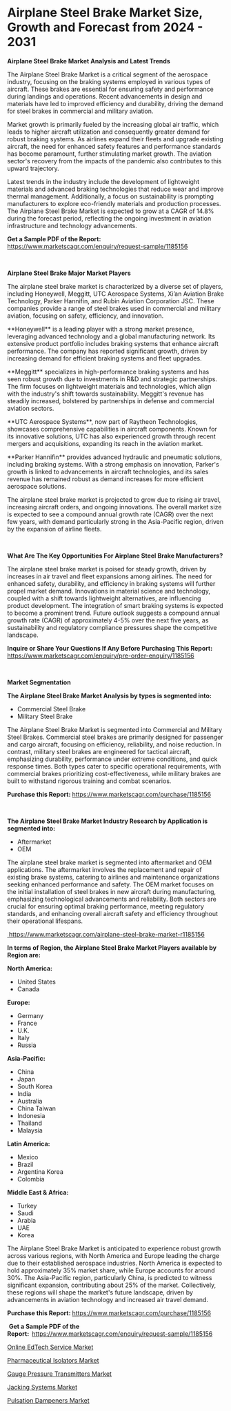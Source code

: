 <p><h1>Airplane Steel Brake Market Size, Growth and Forecast from 2024 - 2031</h1></p><p><strong>Airplane Steel Brake Market Analysis and Latest Trends</strong></p>
<p><p>The Airplane Steel Brake Market is a critical segment of the aerospace industry, focusing on the braking systems employed in various types of aircraft. These brakes are essential for ensuring safety and performance during landings and operations. Recent advancements in design and materials have led to improved efficiency and durability, driving the demand for steel brakes in commercial and military aviation.</p><p>Market growth is primarily fueled by the increasing global air traffic, which leads to higher aircraft utilization and consequently greater demand for robust braking systems. As airlines expand their fleets and upgrade existing aircraft, the need for enhanced safety features and performance standards has become paramount, further stimulating market growth. The aviation sector's recovery from the impacts of the pandemic also contributes to this upward trajectory.</p><p>Latest trends in the industry include the development of lightweight materials and advanced braking technologies that reduce wear and improve thermal management. Additionally, a focus on sustainability is prompting manufacturers to explore eco-friendly materials and production processes. The Airplane Steel Brake Market is expected to grow at a CAGR of 14.8% during the forecast period, reflecting the ongoing investment in aviation infrastructure and technology advancements.</p></p>
<p><strong>Get a Sample PDF of the Report:&nbsp;</strong> <a href="https://www.marketscagr.com/enquiry/request-sample/1185156?utm_campaign=1740&utm_medium=2&utm_source=Github&utm_content=ia&utm_term=22102024&utm_id=airplane-steel-brake">https://www.marketscagr.com/enquiry/request-sample/1185156</a></p>
<p>&nbsp;</p>
<p><strong>Airplane Steel Brake Major Market Players</strong></p>
<p><p>The airplane steel brake market is characterized by a diverse set of players, including Honeywell, Meggitt, UTC Aerospace Systems, Xi’an Aviation Brake Technology, Parker Hannifin, and Rubin Aviation Corporation JSC. These companies provide a range of steel brakes used in commercial and military aviation, focusing on safety, efficiency, and innovation.</p><p>**Honeywell** is a leading player with a strong market presence, leveraging advanced technology and a global manufacturing network. Its extensive product portfolio includes braking systems that enhance aircraft performance. The company has reported significant growth, driven by increasing demand for efficient braking systems and fleet upgrades.</p><p>**Meggitt** specializes in high-performance braking systems and has seen robust growth due to investments in R&D and strategic partnerships. The firm focuses on lightweight materials and technologies, which align with the industry's shift towards sustainability. Meggitt's revenue has steadily increased, bolstered by partnerships in defense and commercial aviation sectors.</p><p>**UTC Aerospace Systems**, now part of Raytheon Technologies, showcases comprehensive capabilities in aircraft components. Known for its innovative solutions, UTC has also experienced growth through recent mergers and acquisitions, expanding its reach in the aviation market.</p><p>**Parker Hannifin** provides advanced hydraulic and pneumatic solutions, including braking systems. With a strong emphasis on innovation, Parker's growth is linked to advancements in aircraft technologies, and its sales revenue has remained robust as demand increases for more efficient aerospace solutions.</p><p>The airplane steel brake market is projected to grow due to rising air travel, increasing aircraft orders, and ongoing innovations. The overall market size is expected to see a compound annual growth rate (CAGR) over the next few years, with demand particularly strong in the Asia-Pacific region, driven by the expansion of airline fleets.</p></p>
<p>&nbsp;</p>
<p><strong>What Are The Key Opportunities For Airplane Steel Brake Manufacturers?</strong></p>
<p><p>The airplane steel brake market is poised for steady growth, driven by increases in air travel and fleet expansions among airlines. The need for enhanced safety, durability, and efficiency in braking systems will further propel market demand. Innovations in material science and technology, coupled with a shift towards lightweight alternatives, are influencing product development. The integration of smart braking systems is expected to become a prominent trend. Future outlook suggests a compound annual growth rate (CAGR) of approximately 4-5% over the next five years, as sustainability and regulatory compliance pressures shape the competitive landscape.</p></p>
<p><strong>Inquire or Share Your Questions If Any Before Purchasing This Report:</strong> <a href="https://www.marketscagr.com/enquiry/pre-order-enquiry/1185156?utm_campaign=1740&utm_medium=2&utm_source=Github&utm_content=ia&utm_term=22102024&utm_id=airplane-steel-brake">https://www.marketscagr.com/enquiry/pre-order-enquiry/1185156</a></p>
<p>&nbsp;</p>
<p><strong>Market Segmentation</strong></p>
<p><strong>The Airplane Steel Brake Market Analysis by types is segmented into:</strong></p>
<p><ul><li>Commercial Steel Brake</li><li>Military Steel Brake</li></ul></p>
<p><p>The Airplane Steel Brake Market is segmented into Commercial and Military Steel Brakes. Commercial steel brakes are primarily designed for passenger and cargo aircraft, focusing on efficiency, reliability, and noise reduction. In contrast, military steel brakes are engineered for tactical aircraft, emphasizing durability, performance under extreme conditions, and quick response times. Both types cater to specific operational requirements, with commercial brakes prioritizing cost-effectiveness, while military brakes are built to withstand rigorous training and combat scenarios.</p></p>
<p><strong>Purchase this Report:&nbsp;</strong><a href="https://www.marketscagr.com/purchase/1185156?utm_campaign=1740&utm_medium=2&utm_source=Github&utm_content=ia&utm_term=22102024&utm_id=airplane-steel-brake">https://www.marketscagr.com/purchase/1185156</a></p>
<p>&nbsp;</p>
<p><strong>The Airplane Steel Brake Market Industry Research by Application is segmented into:</strong></p>
<p><ul><li>Aftermarket</li><li>OEM</li></ul></p>
<p><p>The airplane steel brake market is segmented into aftermarket and OEM applications. The aftermarket involves the replacement and repair of existing brake systems, catering to airlines and maintenance organizations seeking enhanced performance and safety. The OEM market focuses on the initial installation of steel brakes in new aircraft during manufacturing, emphasizing technological advancements and reliability. Both sectors are crucial for ensuring optimal braking performance, meeting regulatory standards, and enhancing overall aircraft safety and efficiency throughout their operational lifespans.</p></p>
<p><a href="https://www.marketscagr.com/airplane-steel-brake-market-r1185156?utm_campaign=1740&utm_medium=2&utm_source=Github&utm_content=ia&utm_term=22102024&utm_id=airplane-steel-brake">&nbsp;https://www.marketscagr.com/airplane-steel-brake-market-r1185156</a></p>
<p><strong>In terms of Region, the Airplane Steel Brake Market Players available by Region are:</strong></p>
<p>
    <p> <strong> North America: </strong>
        <ul>
            <li>United States</li>
            <li>Canada</li>
        </ul>
        </p> 
    <p> <strong> Europe: </strong>
        <ul>
            <li>Germany</li>
            <li>France</li>
            <li>U.K.</li>
            <li>Italy</li>
            <li>Russia</li>
        </ul>
        </p> 
    <p> <strong> Asia-Pacific: </strong>
        <ul>
            <li>China</li>
            <li>Japan</li>
            <li>South Korea</li>
            <li>India</li>
            <li>Australia</li>
            <li>China Taiwan</li>
            <li>Indonesia</li>
            <li>Thailand</li>
            <li>Malaysia</li>
        </ul>
        </p> 
    <p> <strong> Latin America: </strong>
        <ul>
            <li>Mexico</li>
            <li>Brazil</li>
            <li>Argentina Korea</li>
            <li>Colombia</li>
        </ul>
        </p> 
    <p> <strong> Middle East & Africa: </strong>
        <ul>
            <li>Turkey</li>
            <li>Saudi</li>
            <li>Arabia</li>
            <li>UAE</li>
            <li>Korea</li>
        </ul>
    </p>
    </p>
<p><p>The Airplane Steel Brake Market is anticipated to experience robust growth across various regions, with North America and Europe leading the charge due to their established aerospace industries. North America is expected to hold approximately 35% market share, while Europe accounts for around 30%. The Asia-Pacific region, particularly China, is predicted to witness significant expansion, contributing about 25% of the market. Collectively, these regions will shape the market's future landscape, driven by advancements in aviation technology and increased air travel demand.</p></p>
<p><strong>Purchase this Report: </strong><a href="https://www.marketscagr.com/purchase/1185156?utm_campaign=1740&utm_medium=2&utm_source=Github&utm_content=ia&utm_term=22102024&utm_id=airplane-steel-brake">https://www.marketscagr.com/purchase/1185156</a></p>
<p>&nbsp;<strong>Get a Sample PDF of the Report:&nbsp;&nbsp;</strong><a href="https://www.marketscagr.com/enquiry/request-sample/1185156?utm_campaign=1740&utm_medium=2&utm_source=Github&utm_content=ia&utm_term=22102024&utm_id=airplane-steel-brake">https://www.marketscagr.com/enquiry/request-sample/1185156</a></p>
<p><strong></strong></p>
<p><p><a href="https://github.com/RuthLucas64/Market-Research-Report-List-1/blob/main/online-edtech-service-market.md?utm_campaign=1740&utm_medium=2&utm_source=Github&utm_content=ia&utm_term=22102024&utm_id=airplane-steel-brake">Online EdTech Service Market</a></p><p><a href="https://www.linkedin.com/pulse/global-pharmaceutical-isolators-market-size-trends-analysis-czxhc?utm_campaign=1740&utm_medium=2&utm_source=Github&utm_content=ia&utm_term=22102024&utm_id=airplane-steel-brake">Pharmaceutical Isolators Market</a></p><p><a href="https://www.linkedin.com/pulse/gauge-pressure-transmitters-market-global-insights-regional-rjfoc?utm_campaign=1740&utm_medium=2&utm_source=Github&utm_content=ia&utm_term=22102024&utm_id=airplane-steel-brake">Gauge Pressure Transmitters Market</a></p><p><a href="https://www.linkedin.com/pulse/insights-jacking-systems-market-players-size-geographical-regions-89rbc?utm_campaign=1740&utm_medium=2&utm_source=Github&utm_content=ia&utm_term=22102024&utm_id=airplane-steel-brake">Jacking Systems Market</a></p><p><a href="https://www.linkedin.com/pulse/trends-global-pulsation-dampeners-market-forecast-analysis-2024-rhg0c?utm_campaign=1740&utm_medium=2&utm_source=Github&utm_content=ia&utm_term=22102024&utm_id=airplane-steel-brake">Pulsation Dampeners Market</a></p></p>